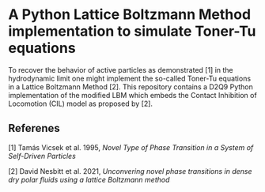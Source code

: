 # A Python Lattice Boltzmann Method implementation to simulate Toner-Tu equations
To recover the behavior of active particles as demonstrated [1] in the hydrodynamic limit one might implement the so-called Toner-Tu equations
in a Lattice Boltzmann Method [2]. This repository contains a D2Q9 Python implementation of the modified LBM which embeds the Contact Inhibition of Locomotion (CIL) model as proposed by [2].


## Referenes
[1] Tamás Vicsek et al. 1995, _Novel Type of Phase Transition in a System of Self-Driven Particles_

[2] David Nesbitt et al. 2021, _Unconvering novel phase transitions in dense dry polar fluids using a lattice Boltzmann method_
